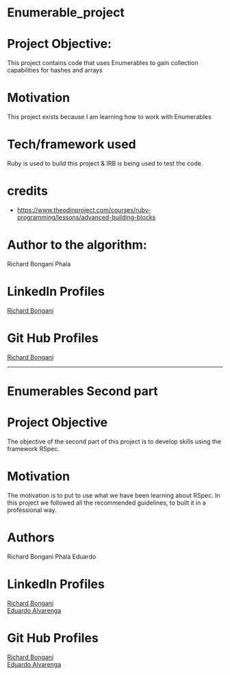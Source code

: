# Enumerable_project

# Project Objective:

This project contains code that uses Enumerables to gain collection capabilities for hashes and arrays

# Motivation

This project exists because I am learning how to work with Enumerables

# Tech/framework used

Ruby is used to build this project & IRB is being used to test the code.

# credits

- https://www.theodinproject.com/courses/ruby-programming/lessons/advanced-building-blocks

# Author to the algorithm:

 Richard Bongani Phala

# LinkedIn Profiles

<a href="https://www.linkedin.com/in/richard-phala-078428113/">Richard Bongani</a><br>


# Git Hub Profiles

 <a href="https://github.com/RichardBongani">Richard Bongani</a><br>

 ************************************************************************
 # Enumerables Second part

 # Project Objective
 The objective of the second part of this project is to develop skills using the
 framework RSpec.  

 # Motivation
 The motivation is to put to use what we have been learning about RSpec.
 In this project we followed all the recommended guidelines, to built it in a
 professional way.

 # Authors

  Richard Bongani Phala
  Eduardo

 # LinkedIn Profiles

 <a href="https://www.linkedin.com/in/richard-phala-078428113/">Richard Bongani</a><br>
 <a href="https://www.linkedin.com/in/eduardo-alvarenga-44204818a/">Eduardo Alvarenga</a>

 # Git Hub Profiles

  <a href="https://github.com/RichardBongani">Richard Bongani</a><br>
  <a href="https://github.com/eduardoreisalvarenga">Eduardo Alvarenga</a>
